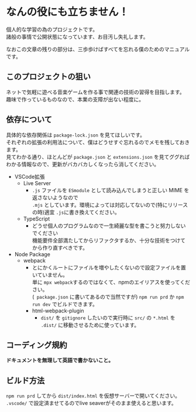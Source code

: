 # なんの役にも立ちません！

個人的な学習の為のプロジェクトです。  
諸般の事情で公開状態になっています、お目汚し失礼します。

なおこの文章の残りの部分は、三歩歩けばすべてを忘れる僕のためのマニュアルです。
  
## このプロジェクトの狙い
ネットで気軽に遊べる音楽ゲームを作る事で関連の技術の習得を目指します。   
趣味で作っているものなので、本業の支障が出ない程度に。  
  
## 依存について
具体的な依存関係は `package-lock.json` を見てほしいです。  
それぞれの拡張の利用法について、僕はどうせすぐ忘れるのでメモを残しておきます。  
見てわかる通り、ほとんどが `package.json` と `extensions.json` を見てググればわかる情報なので、更新がバカバカしくなったら消してください。

- VSCode拡張
    - Live Server
        - `.js` ファイルを `ESmodule` として読み込んでしまうと正しい MIME を返さないようなので  
        `.mjs` としています。環境によっては対応してないので(特にリリースの時)適宜 `.js`に書き換えてください。
    - TypeScript
        - どうせ個人のプログラムなので一生綺麗な型を書こうと努力しないでください  
        機能要件全部満たしてからリファクタするか、十分な技術をつけてから作り直すべきです。
- Node Package
    - webpack
        - とにかくルートにファイルを増やしたくないので設定ファイルを置いていません。  
        単に `mpx webpack`するのではなくて、npmのエイリアスを使ってください。  
        (` package.json` に書いてあるので当然ですが) `npm run prd` か `npm run dev` でビルドできます。
        - html-webpack-plugin
            - `dist/` を `gitignore` したいので実行時に ` src/ ` の ` *.html ` を ` .dist/ ` に移動させるために使っています。


## コーディング規約
**ドキュメントを無理して英語で書かないこと。**

## ビルド方法  
`npm run prd` してから `dist/index.html` を仮想サーバーで開いてください。  
`.vscode/` で設定済ませてるのでlive seaverがそのまま使えると思います。